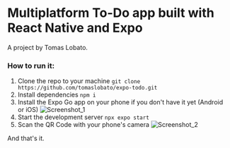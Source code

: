 # Multiplatform To-Do app built with React Native and Expo
A project by Tomas Lobato.

### How to run it:
1. Clone the repo to your machine
```git clone https://github.com/tomaslobato/expo-todo.git```
2. Install dependencies
```npm i```
3. Install the Expo Go app on your phone if you don't have it yet (Android or iOS)
![Screenshot_1](https://github.com/tomaslobato/expo-todo/assets/155578808/ca812719-e785-4423-a0e3-68ad3d1b0275)
4. Start the development server
```npx expo start```
5. Scan the QR Code with your phone's camera
![Screenshot_2](https://github.com/tomaslobato/expo-todo/assets/155578808/c2ac005a-f94a-445c-bdc7-29d124283572)

And that's it.
